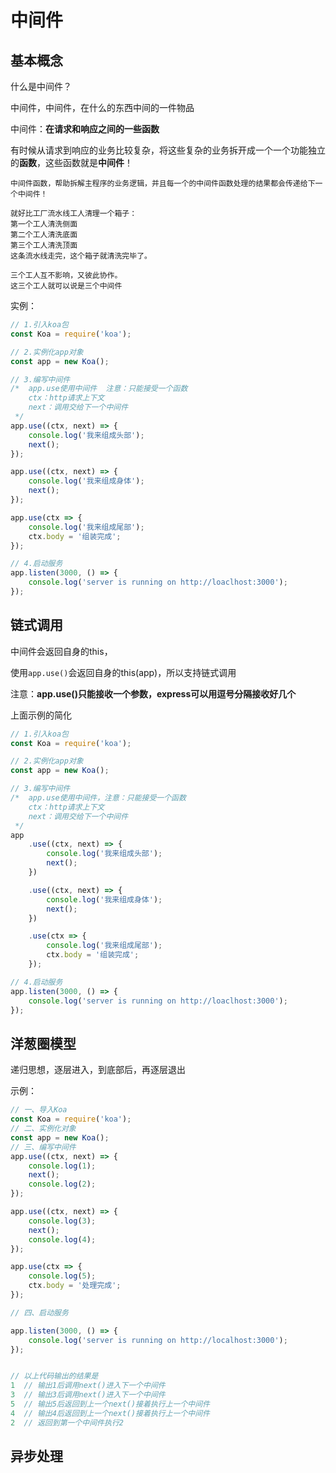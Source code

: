 # 中间件

## 基本概念

什么是中间件？

中间件，中间件，在什么的东西中间的一件物品

中间件：**在请求和响应之间的一些函数**

有时候从请求到响应的业务比较复杂，将这些复杂的业务拆开成一个一个功能独立的**函数**，这些函数就是**中间件**！



```
中间件函数，帮助拆解主程序的业务逻辑，并且每一个的中间件函数处理的结果都会传递给下一个中间件！

就好比工厂流水线工人清理一个箱子：
第一个工人清洗侧面
第二个工人清洗底面
第三个工人清洗顶面
这条流水线走完，这个箱子就清洗完毕了。

三个工人互不影响，又彼此协作。
这三个工人就可以说是三个中间件
```

实例：

```js
// 1.引入koa包
const Koa = require('koa');

// 2.实例化app对象
const app = new Koa();

// 3.编写中间件
/*  app.use使用中间件  注意：只能接受一个函数
    ctx：http请求上下文
    next：调用交给下一个中间件
 */
app.use((ctx, next) => {
	console.log('我来组成头部');
	next();
});

app.use((ctx, next) => {
	console.log('我来组成身体');
	next();
});

app.use(ctx => {
	console.log('我来组成尾部');
	ctx.body = '组装完成';
});

// 4.启动服务
app.listen(3000, () => {
	console.log('server is running on http://loaclhost:3000');
});

```



## 链式调用

中间件会返回自身的this，

使用`app.use()`会返回自身的this(app)，所以支持链式调用

注意：**app.use()只能接收一个参数，express可以用逗号分隔接收好几个**

上面示例的简化

```js
// 1.引入koa包
const Koa = require('koa');

// 2.实例化app对象
const app = new Koa();

// 3.编写中间件
/*  app.use使用中间件，注意：只能接受一个函数
    ctx：http请求上下文
    next：调用交给下一个中间件
 */
app
	.use((ctx, next) => {
		console.log('我来组成头部');
		next();
	})

	.use((ctx, next) => {
		console.log('我来组成身体');
		next();
	})

	.use(ctx => {
		console.log('我来组成尾部');
		ctx.body = '组装完成';
	});

// 4.启动服务
app.listen(3000, () => {
	console.log('server is running on http://loaclhost:3000');
});

```



## 洋葱圈模型

递归思想，逐层进入，到底部后，再逐层退出

示例：

```js
// 一、导入Koa
const Koa = require('koa');
// 二、实例化对象
const app = new Koa();
// 三、编写中间件
app.use((ctx, next) => {
	console.log(1);
	next();
	console.log(2);
});

app.use((ctx, next) => {
	console.log(3);
	next();
	console.log(4);
});

app.use(ctx => {
	console.log(5);
	ctx.body = '处理完成';
});

// 四、启动服务

app.listen(3000, () => {
	console.log('server is running on http://localhost:3000');
});


// 以上代码输出的结果是
1  // 输出1后调用next()进入下一个中间件
3  // 输出3后调用next()进入下一个中间件
5  // 输出5后返回到上一个next()接着执行上一个中间件
4  // 输出4后返回到上一个next()接着执行上一个中间件
2  // 返回到第一个中间件执行2
```



## 异步处理

